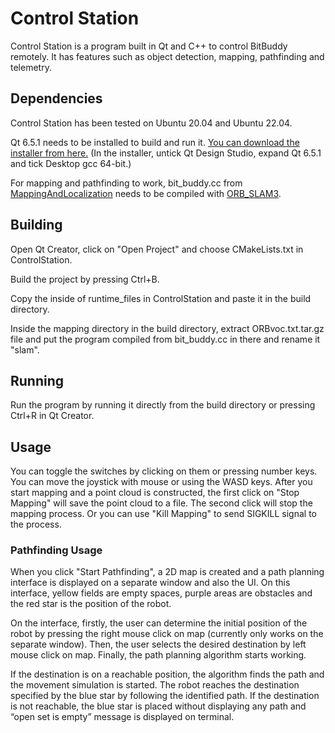 # Control Station

Control Station is a program built in Qt and C++ to control BitBuddy remotely. It has features such as object detection, mapping, pathfinding and telemetry.

## Dependencies

Control Station has been tested on Ubuntu 20.04 and Ubuntu 22.04.

Qt 6.5.1 needs to be installed to build and run it. [You can download the installer from here.](https://www.qt.io/download-qt-installer-oss?hsCtaTracking=99d9dd4f-5681-48d2-b096-470725510d34%7C074ddad0-fdef-4e53-8aa8-5e8a876d6ab4) (In the installer, untick Qt Design Studio, expand Qt 6.5.1 and tick Desktop gcc 64-bit.)

For mapping and pathfinding to work, bit_buddy.cc from [MappingAndLocalization](https://github.com/anasabk/BitBuddy/tree/main/MappingAndLocalization) needs to be compiled with [ORB_SLAM3](https://github.com/UZ-SLAMLab/ORB_SLAM3).

## Building

Open Qt Creator, click on "Open Project" and choose CMakeLists.txt in ControlStation.

Build the project by pressing Ctrl+B.

Copy the inside of runtime_files in ControlStation and paste it in the build directory.

Inside the mapping directory in the build directory, extract ORBvoc.txt.tar.gz file and put the program compiled from bit_buddy.cc in there and rename it "slam".

## Running

Run the program by running it directly from the build directory or pressing Ctrl+R in Qt Creator.

## Usage

You can toggle the switches by clicking on them or pressing number keys. You can move the joystick with mouse or using the WASD keys. After you start mapping and a point cloud is constructed, the first click on "Stop Mapping" will save the point cloud to a file. The second click will stop the mapping process. Or you can use "Kill Mapping" to send SIGKILL signal to the process.

### Pathfinding Usage

When you click "Start Pathfinding", a 2D map is created and a path planning interface is displayed on a separate window and also the UI. On this interface, yellow fields are empty spaces, purple areas are obstacles and the red star is the position of the robot.

On the interface, firstly, the user can determine the initial position of the robot by pressing the right mouse click on map (currently only works on the separate window). Then, the user selects the desired destination by left mouse click on map. Finally, the path planning algorithm starts working.

If the destination is on a reachable position, the algorithm finds the path and the movement simulation is started. The robot reaches the destination specified by the blue star by following the identified path. If the destination is not reachable, the blue star is placed without displaying any path and “open set is empty” message is displayed on terminal.
